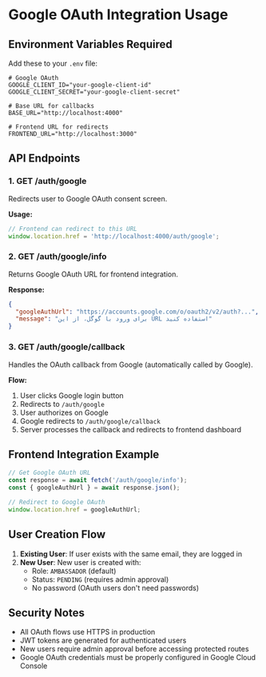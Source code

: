 # Google OAuth Integration Usage

## Environment Variables Required

Add these to your `.env` file:

```env
# Google OAuth
GOOGLE_CLIENT_ID="your-google-client-id"
GOOGLE_CLIENT_SECRET="your-google-client-secret"

# Base URL for callbacks
BASE_URL="http://localhost:4000"

# Frontend URL for redirects
FRONTEND_URL="http://localhost:3000"
```

## API Endpoints

### 1. GET /auth/google
Redirects user to Google OAuth consent screen.

**Usage:**
```javascript
// Frontend can redirect to this URL
window.location.href = 'http://localhost:4000/auth/google';
```

### 2. GET /auth/google/info
Returns Google OAuth URL for frontend integration.

**Response:**
```json
{
  "googleAuthUrl": "https://accounts.google.com/o/oauth2/v2/auth?...",
  "message": "برای ورود با گوگل، از این URL استفاده کنید"
}
```

### 3. GET /auth/google/callback
Handles the OAuth callback from Google (automatically called by Google).

**Flow:**
1. User clicks Google login button
2. Redirects to `/auth/google`
3. User authorizes on Google
4. Google redirects to `/auth/google/callback`
5. Server processes the callback and redirects to frontend dashboard

## Frontend Integration Example

```javascript
// Get Google OAuth URL
const response = await fetch('/auth/google/info');
const { googleAuthUrl } = await response.json();

// Redirect to Google OAuth
window.location.href = googleAuthUrl;
```

## User Creation Flow

1. **Existing User**: If user exists with the same email, they are logged in
2. **New User**: New user is created with:
   - Role: `AMBASSADOR` (default)
   - Status: `PENDING` (requires admin approval)
   - No password (OAuth users don't need passwords)

## Security Notes

- All OAuth flows use HTTPS in production
- JWT tokens are generated for authenticated users
- New users require admin approval before accessing protected routes
- Google OAuth credentials must be properly configured in Google Cloud Console
